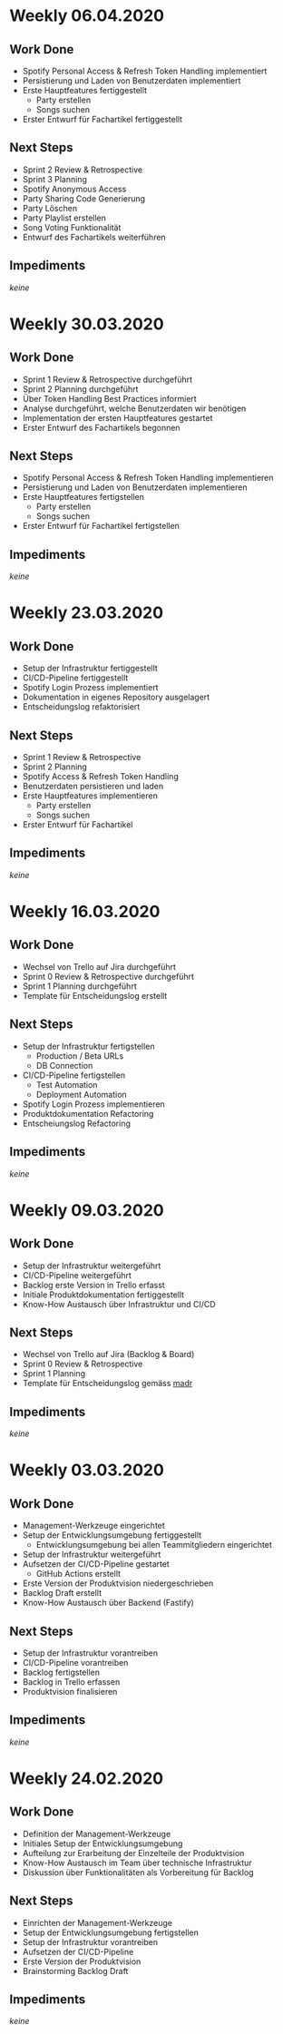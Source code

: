 # <a name="2020-04-06"></a> Weekly 06.04.2020

## Work Done
* Spotify Personal Access & Refresh Token Handling implementiert
* Persistierung und Laden von Benutzerdaten implementiert
* Erste Hauptfeatures fertiggestellt
  * Party erstellen
  * Songs suchen
* Erster Entwurf für Fachartikel fertiggestellt

## Next Steps
* Sprint 2 Review & Retrospective
* Sprint 3 Planning
* Spotify Anonymous Access
* Party Sharing Code Generierung
* Party Löschen
* Party Playlist erstellen
* Song Voting Funktionalität
* Entwurf des Fachartikels weiterführen

## Impediments
_keine_

# <a name="2020-03-30"></a> Weekly 30.03.2020

## Work Done
* Sprint 1 Review & Retrospective durchgeführt
* Sprint 2 Planning durchgeführt
* Über Token Handling Best Practices informiert
* Analyse durchgeführt, welche Benutzerdaten wir benötigen
* Implementation der ersten Hauptfeatures gestartet
* Erster Entwurf des Fachartikels begonnen

## Next Steps
* Spotify Personal Access & Refresh Token Handling implementieren
* Persistierung und Laden von Benutzerdaten implementieren
* Erste Hauptfeatures fertigstellen
  * Party erstellen
  * Songs suchen
* Erster Entwurf für Fachartikel fertigstellen

## Impediments
_keine_

# <a name="2020-03-23"></a> Weekly 23.03.2020

## Work Done
* Setup der Infrastruktur fertiggestellt
* CI/CD-Pipeline fertiggestellt
* Spotify Login Prozess implementiert
* Dokumentation in eigenes Repository ausgelagert
* Entscheidungslog refaktorisiert

## Next Steps
* Sprint 1 Review & Retrospective
* Sprint 2 Planning
* Spotify Access & Refresh Token Handling
* Benutzerdaten persistieren und laden
* Erste Hauptfeatures implementieren
  * Party erstellen
  * Songs suchen
* Erster Entwurf für Fachartikel

## Impediments
_keine_

# <a name="2020-03-16"></a> Weekly 16.03.2020

## Work Done
* Wechsel von Trello auf Jira durchgeführt
* Sprint 0 Review & Retrospective durchgeführt
* Sprint 1 Planning durchgeführt
* Template für Entscheidungslog erstellt

## Next Steps
* Setup der Infrastruktur fertigstellen
  * Production / Beta URLs
  * DB Connection
* CI/CD-Pipeline fertigstellen
  * Test Automation
  * Deployment Automation
* Spotify Login Prozess implementieren
* Produktdokumentation Refactoring
* Entscheiungslog Refactoring

## Impediments
_keine_

# <a name="2020-03-09"></a> Weekly 09.03.2020

## Work Done
* Setup der Infrastruktur weitergeführt
* CI/CD-Pipeline weitergeführt
* Backlog erste Version in Trello erfasst
* Initiale Produktdokumentation fertiggestellt
* Know-How Austausch über Infrastruktur und CI/CD

## Next Steps
* Wechsel von Trello auf Jira (Backlog & Board)
* Sprint 0 Review & Retrospective
* Sprint 1 Planning
* Template für Entscheidungslog gemäss [madr](https://github.com/adr/madr)

## Impediments
_keine_

# <a name="2020-03-03"></a> Weekly 03.03.2020

## Work Done
* Management-Werkzeuge eingerichtet
* Setup der Entwicklungsumgebung fertiggestellt
  * Entwicklungsumgebung bei allen Teammitgliedern eingerichtet
* Setup der Infrastruktur weitergeführt
* Aufsetzen der CI/CD-Pipeline gestartet
  * GitHub Actions erstellt
* Erste Version der Produktvision niedergeschrieben
* Backlog Draft erstellt
* Know-How Austausch über Backend (Fastify)

## Next Steps
* Setup der Infrastruktur vorantreiben
* CI/CD-Pipeline vorantreiben
* Backlog fertigstellen
* Backlog in Trello erfassen
* Produktvision finalisieren

## Impediments
_keine_

# <a name="2020-02-24"></a> Weekly 24.02.2020

## Work Done
* Definition der Management-Werkzeuge
* Initiales Setup der Entwicklungsumgebung
* Aufteilung zur Erarbeitung der Einzelteile der Produktvision
* Know-How Austausch im Team über technische Infrastruktur
* Diskussion über Funktionalitäten als Vorbereitung für Backlog

## Next Steps
* Einrichten der Management-Werkzeuge
* Setup der Entwicklungsumgebung fertigstellen
* Setup der Infrastruktur vorantreiben
* Aufsetzen der CI/CD-Pipeline
* Erste Version der Produktvision
* Brainstorming Backlog Draft

## Impediments
_keine_
